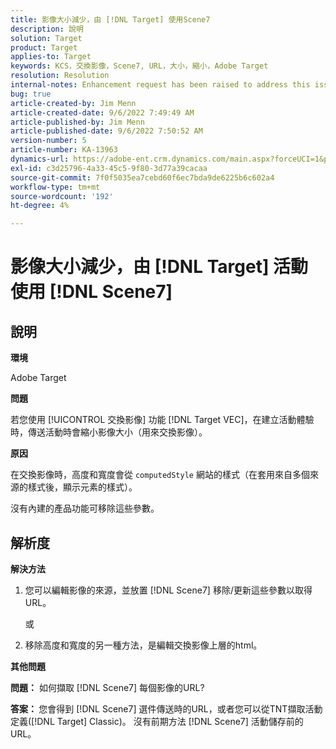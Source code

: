 ```yaml
---
title: 影像大小減少，由 [!DNL Target] 使用Scene7
description: 說明
solution: Target
product: Target
applies-to: Target
keywords: KCS，交換影像，Scene7, URL，大小，縮小，Adobe Target
resolution: Resolution
internal-notes: Enhancement request has been raised to address this issue permanentaly
bug: true
article-created-by: Jim Menn
article-created-date: 9/6/2022 7:49:49 AM
article-published-by: Jim Menn
article-published-date: 9/6/2022 7:50:52 AM
version-number: 5
article-number: KA-13963
dynamics-url: https://adobe-ent.crm.dynamics.com/main.aspx?forceUCI=1&pagetype=entityrecord&etn=knowledgearticle&id=f88b677b-b82d-ed11-9db1-0022480866ad
exl-id: c3d25796-4a33-45c5-9f80-3d77a39cacaa
source-git-commit: 7f0f5035ea7cebd60f6ec7bda9de6225b6c602a4
workflow-type: tm+mt
source-wordcount: '192'
ht-degree: 4%

---
```


# 影像大小減少，由 [!DNL Target] 活動使用 [!DNL Scene7]

## 說明

<b>環境</b>

Adobe Target

<b>問題</b>

若您使用 [!UICONTROL 交換影像] 功能 [!DNL Target VEC]，在建立活動體驗時，傳送活動時會縮小影像大小（用來交換影像）。

<b>原因</b>

在交換影像時，高度和寬度會從 `computedStyle` 網站的樣式（在套用來自多個來源的樣式後，顯示元素的樣式）。

沒有內建的產品功能可移除這些參數。

## 解析度

<b>解決方法</b>

1. 您可以編輯影像的來源，並放置 [!DNL Scene7] 移除/更新這些參數以取得URL。

   或

1. 移除高度和寬度的另一種方法，是編輯交換影像上層的html。

<b>其他問題</b>

<b>問題：</b> 如何擷取 [!DNL Scene7] 每個影像的URL? 

<b>答案： </b>您會得到 [!DNL Scene7] 選件傳送時的URL，或者您可以從TNT擷取活動定義([!DNL Target] Classic)。 沒有前期方法 [!DNL Scene7] 活動儲存前的URL。
